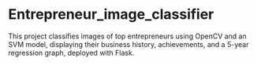 # Entrepreneur_image_classifier
This project classifies images of top entrepreneurs using OpenCV and an SVM model, displaying their business history, achievements, and a 5-year regression graph, deployed with Flask.
